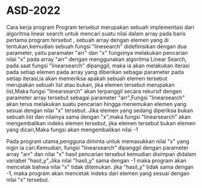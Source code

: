 # ASD-2022
Cara kerja program
Program tersebut merupakan sebuah implementasi dari algoritma linear search untuk mencari suatu nilai dalam array 
pada baris pertama program tersebut , sebuah array dengan elemen yang di tentukan,kemudian sebuah fungsi "linesearch" didefinisikan dengan dua parameter,
yaitu paramater "arr" dan "x" fungsinya melakukan pencarian nilai "x" pada array "arr" dengan menggunakan algoritma Linear Search,
pada saat fungsi "linearsearch" dipanggil, maka ia akan melakukan iterasi pada setiap elemen pada array yang diberikan sebagai parameter
pada setiap iterasi,ia akan memeriksa apakah sebuah  elemen tersebut merupakan sebuah list atau bukan, jika elemen tersebut merupakan list,Maka fungsi "linearsearch"
akan terpanggil secara rekursif dengan parameter array tersebut sebagai parameter "arr",Fungsi "linearsearch" akan terus melakukan suatu pencarian hingga menemukan 
elemen yang sesuai dengan nilai "x" tersebut.
Jika elemen yang sedang diperiksa bukan sebuah list dan nilainya sama dengan "x",maka fungsi "linearsearch" akan mengembalikan indeks elemen tersebut,
jika elemen tersebut bukan elemen yang dicari,Maka fungsi akan mengembalikan nilai -1

Pada program utama,pengguna diminta untuk memasukkan nilai "x" yang ingin ia cari.Kemudian, fungsi "linearsearch" dipanggil dengan parameter array "arr" dan nilai "x"
hasil pencarian tersebut kemudian disimpan didalam variabel "hasil_y",Jika nilai "hasil_y" sama dengan -1 maka program akan mencetak bahwa nilai "x" tidak ditemukan.
jika "hasil_y" tidak sama dengan -1, maka program akan mencetak indeks dari elemen yang sesuai dengan nilai "x" tersebut.
